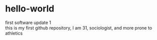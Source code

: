 # hello-world
first software
update 1  
this is my first github repository, I am 31, sociologist, and more prone to athletics
